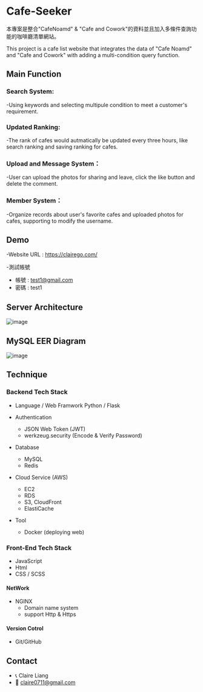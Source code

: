 # Cafe-Seeker

本專案是整合"CafeNoamd" & "Cafe and Cowork"的資料並且加入多條件查詢功能的咖啡廳清單網站。

This project is a cafe list website that integrates the data of "Cafe Noamd" and "Cafe and Cowork"
with adding a multi-condition query function.


## Main Function
### Search System:
-Using keywords and selecting multipule condition to meet a customer's requirement.
### Updated Ranking:
-The rank of cafes would autmatically be updated every three hours, like search ranking and saving ranking for cafes. 
### Upload and Message System：
-User can upload the photos for sharing and  leave, click the like button and delete the comment. 
### Member System：
-Organize records about user's favorite cafes and uploaded photos for cafes, supporting to modify the username.

## Demo

-Website URL : https://clairego.com/

-測試帳號

- 帳號 : test1@gmail.com
- 密碼 : test1

## Server Architecture

![image](https://user-images.githubusercontent.com/93002296/173863774-3c766ea4-d983-4122-aa59-62fad41866c5.png)


## MySQL EER Diagram
![image](https://user-images.githubusercontent.com/93002296/173243687-e0ae566c-0ae7-4780-b9d7-4ffb029bc4a7.png)




##  Technique
### Backend Tech Stack

- Language / Web Framwork 
    Python / Flask

- Authentication
  - JSON Web Token (JWT)
  - werkzeug.security (Encode & Verify Password)

- Database
    - MySQL
    - Redis
    
- Cloud Service (AWS)
    - EC2
    - RDS
    - S3, CloudFront
    - ElastiCache

- Tool
    - Docker (deploying web) 

### Front-End Tech Stack
- JavaScript 
- Html
- CSS / SCSS

#### NetWork 
- NGINX 
  - Domain name system
  - support Http & Https

#### Version Cotrol
- Git/GitHub

## Contact

- 📞 Claire Liang
- 📧 claire0711@gmail.com





